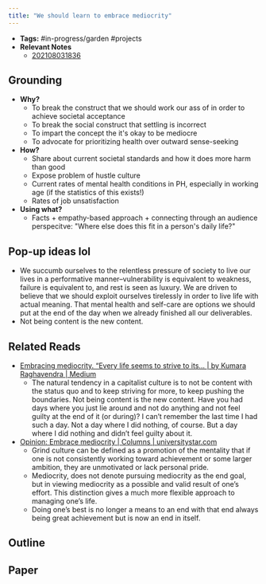 ```yaml
---
title: "We should learn to embrace mediocrity"
---
```


- **Tags:** #in-progress/garden #projects
- **Relevant Notes**
	- [202108031836](chloe-lyt/030%20Private/032%20Zettelkasten/202108031836.md)

## Grounding
- **Why?**
	- To break the construct that we should work our ass of in order to achieve societal acceptance
	- To break the social construct that settling is incorrect
	- To impart the concept the it's okay to be mediocre
	- To advocate for prioritizing health over outward sense-seeking
- **How?**
	- Share about current societal standards and how it does more harm than good
	- Expose problem of hustle culture
	- Current rates of mental health conditions in PH, especially in working age (if the statistics of this exists!)
	- Rates of job unsatisfaction
- **Using what?**
	- Facts + empathy-based approach + connecting through an audience perspecitve: "Where else does this fit in a person's daily life?"


## Pop-up ideas lol
- We succumb ourselves to the relentless pressure of society to live our lives in a performative manner–vulnerability is equivalent to weakness, failure is equivalent to, and rest is seen as luxury. We are driven to believe that we should exploit ourselves tirelessly in order to live life with actual meaning. That mental health and self-care are options we should put at the end of the day when we already finished all our deliverables.
- Not being content is the new content.

## Related Reads
- [Embracing mediocrity. “Every life seems to strive to its… | by Kumara Raghavendra | Medium](https://medium.com/@kumariimc/embracing-mediocrity-22e1ce2631d6)
	- The natural tendency in a capitalist culture is to not be content with the status quo and to keep striving for more, to keep pushing the boundaries. Not being content is the new content. Have you had days where you just lie around and not do anything and not feel guilty at the end of it (or during)? I can’t remember the last time I had such a day. Not a day where I did nothing, of course. But a day where I did nothing and didn’t feel guilty about it.
- [Opinion: Embrace mediocrity | Columns | universitystar.com](https://www.universitystar.com/opinions/columns/opinion-embrace-mediocrity/article_e48c97eb-f8bb-5d4d-9a70-964e0ee3fba1.html)
	- Grind culture can be defined as a promotion of the mentality that if one is not consistently working toward achievement or some larger ambition, they are unmotivated or lack personal pride.
	- Mediocrity, does not denote pursuing mediocrity as the end goal, but in viewing mediocrity as a possible and valid result of one’s effort. This distinction gives a much more flexible approach to managing one’s life.
	- Doing one’s best is no longer a means to an end with that end always being great achievement but is now an end in itself.


## Outline
## Paper